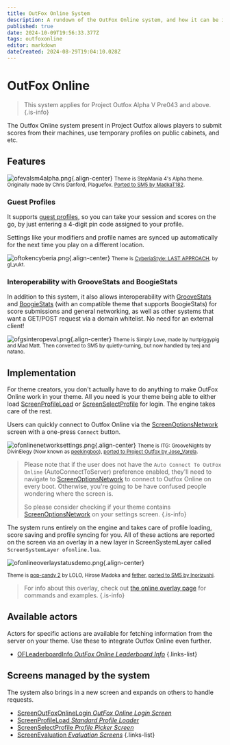 ```yaml
---
title: OutFox Online System
description: A rundown of the OutFox Online system, and how it can be implemented in themes.
published: true
date: 2024-10-09T19:56:33.377Z
tags: outfoxonline
editor: markdown
dateCreated: 2024-08-29T19:04:10.028Z
---
```


# OutFox Online
> This system applies for Project Outfox Alpha V Pre043 and above.
{.is-info}

The Outfox Online system present in Project Outfox allows players to submit scores from their machines, use temporary profiles on public cabinets, and etc.

## Features 
![ofevalsm4alpha.png](/dev/outfoxonline/ofevalsm4alpha.png){.align-center}
<small>Theme is StepMania 4's Alpha theme. Originally made by Chris Danford, Plaguefox. [Ported to SM5 by MadkaT182](https://github.com/MadkaT182/SM4Alpha).</small>

### Guest Profiles
It supports [guest profiles](/dev/outfoxonline/guestprofiles), so you can take your session and scores on the go, by just entering a 4-digit pin code assigned to your profile.

Settings like your modifiers and profile names are synced up automatically for the next time you play on a different location.

![oftokencyberia.png](/dev/outfoxonline/oftokencyberia.png){.align-center}
<small>Theme is [CyberiaStyle: LAST APPROACH](https://josevarela.net/SMArchive/Themes/ThemePreview.php?Category=StepMania%205&ID=CS8LA), by gl_yukt.</small>

### Interoperability with GrooveStats and BoogieStats
In addition to this system, it also allows interoperability with [GrooveStats](https://groovestats.com) and [BoogieStats](https://boogiestats.andr.host/) (with an compatible theme that supports BoogieStats) for score submissions and general networking, as well as other systems that want a GET/POST request via a domain whitelist. No need for an external client!

![ofgsinteropeval.png](/dev/outfoxonline/ofgsinteropeval.png){.align-center}
<small>Theme is Simply Love, made by hurtpiggypig and Mad Matt. Then converted to SM5 by quietly-turning, but now handled by teej and natano.</small>

## Implementation

For theme creators, you don't actually have to do anything to make OutFox Online work in your theme. All you need is your theme being able to either load [ScreenProfileLoad](/dev/screens/ScreenProfileLoad) or [ScreenSelectProfile](/dev/screens/ScreenSelectProfile) for login. The engine takes care of the rest.

Users can quickly connect to Outfox Online via the [ScreenOptionsNetwork](/dev/screens/ScreenOptionsNetwork) screen with a one-press `Connect` button.

![ofonlinenetworksettings.png](/dev/outfoxonline/ofonlinenetworksettings.png){.align-center}
<small>Theme is ITG: GrooveNights by DivinElegy (Now known as [peekingboo](https://www.twitch.tv/peekingboo)), [ported to Project Outfox by Jose_Varela](https://github.com/JoseVarelaP/SM5-GrooveNights).</small>

> Please note that if the user does not have the `Auto Connect To OutFox Online` (AutoConnectToServer) preference enabled, they'll need to navigate to [ScreenOptionsNetwork](/dev/screens/ScreenOptionsNetwork) to connect to Outfox Online on every boot. Otherwise, you're going to be have confused people wondering where the screen is.
>
> So please consider checking if your theme contains [ScreenOptionsNetwork](/dev/screens/ScreenOptionsNetwork) on your settings screen. 
{.is-info}


The system runs entirely on the engine and takes care of profile loading, score saving and profile syncing for you. All of these actions are reported on the screen via an overlay in a new layer in ScreenSystemLayer called `ScreenSystemLayer ofonline.lua`.

![ofonlineoverlaystatusdemo.png](/dev/ofonlineoverlaystatusdemo.png){.align-center}

<small>Theme is [pop-candy 2](https://josevarela.net/SMArchive/Themes/ThemePreview.php?Category=SM3.9&ID=pcd2) by LOLO, Hirose Madoka and [fether](https://fether.exblog.jp/), [ported to SM5 by Inorizushi](https://github.com/Inorizushi/popcandy2-SM5).</small>

> For info about this overlay, check out [the online overlay page](/en/dev/outfoxonline/onlineoverlay) for commands and examples.
{.is-info}

## Available actors

Actors for specific actions are available for fetching information from the server on your theme. Use these to integrate Outfox Online even further.

- [OFLeaderboardInfo *OutFox Online Leaderboard Info*](/dev/actors/actortypes/OFLeaderboardInfo)
{.links-list}

## Screens managed by the system

The system also brings in a new screen and expands on others to handle requests.

- [ScreenOutFoxOnlineLogin *OutFox Online Login Screen*](/dev/screens/ScreenOutFoxOnlineLogin)
- [ScreenProfileLoad *Standard Profile Loader*](/dev/screens/ScreenProfileLoad)
- [ScreenSelectProfile *Profile Picker Screen*](/dev/screens/ScreenSelectProfile)
- [ScreenEvaluation *Evaluation Screens*](/dev/screens/ScreenEvaluation)
{.links-list}